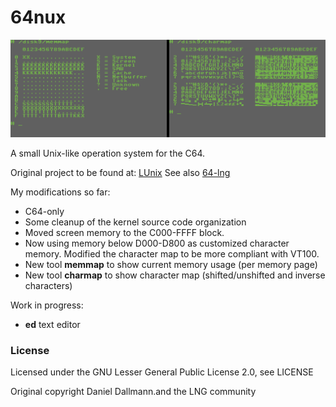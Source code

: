 64nux
====================
![64nux](https://raw.githubusercontent.com/SteffenBauer/64nux/master/64nux.png)

A small Unix-like operation system for the C64.

Original project to be found at: [LUnix](http://lng.sourceforge.net/)
See also [64-lng](https://github.com/ytmytm/c64-lng)

My modifications so far:
 * C64-only
 * Some cleanup of the kernel source code organization
 * Moved screen memory to the C000-FFFF block.
 * Now using memory below D000-D800 as customized character memory. Modified the character map to be more compliant with VT100.
 * New tool **memmap** to show current memory usage (per memory page)
 * New tool **charmap** to show character map (shifted/unshifted and inverse characters)
 
Work in progress:
 * **ed** text editor
 
### License

Licensed under the GNU Lesser General Public License 2.0, see LICENSE

Original copyright Daniel Dallmann.and the LNG community

